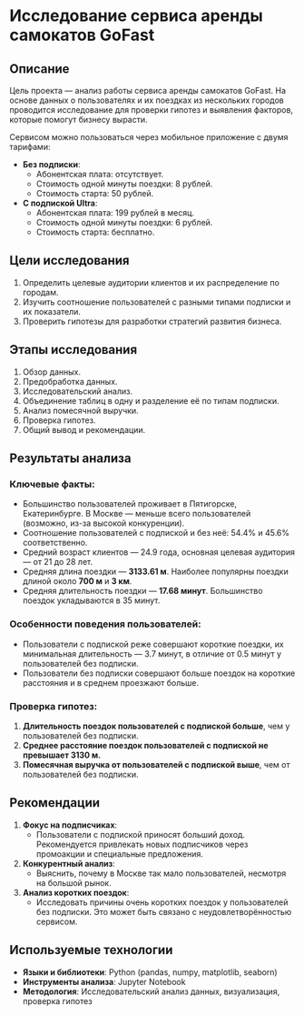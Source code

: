 # Исследование сервиса аренды самокатов GoFast

## Описание

Цель проекта — анализ работы сервиса аренды самокатов GoFast. На основе данных о пользователях и их поездках из нескольких городов проводится исследование для проверки гипотез и выявления факторов, которые помогут бизнесу вырасти. 

Сервисом можно пользоваться через мобильное приложение с двумя тарифами:
- **Без подписки**:
  - Абонентская плата: отсутствует.
  - Стоимость одной минуты поездки: 8 рублей.
  - Стоимость старта: 50 рублей.
- **С подпиской Ultra**:
  - Абонентская плата: 199 рублей в месяц.
  - Стоимость одной минуты поездки: 6 рублей.
  - Стоимость старта: бесплатно.

## Цели исследования

1. Определить целевые аудитории клиентов и их распределение по городам.
2. Изучить соотношение пользователей с разными типами подписки и их показатели.
3. Проверить гипотезы для разработки стратегий развития бизнеса.

## Этапы исследования

1. Обзор данных.
2. Предобработка данных.
3. Исследовательский анализ.
4. Объединение таблиц в одну и разделение её по типам подписки.
5. Анализ помесячной выручки.
6. Проверка гипотез.
7. Общий вывод и рекомендации.

## Результаты анализа

### Ключевые факты:
- Большинство пользователей проживает в Пятигорске, Екатеринбурге. В Москве — меньше всего пользователей (возможно, из-за высокой конкуренции).
- Соотношение пользователей с подпиской и без неё: 54.4% и 45.6% соответственно.
- Средний возраст клиентов — 24.9 года, основная целевая аудитория — от 21 до 28 лет.
- Средняя длина поездки — **3133.61 м**. Наиболее популярны поездки длиной около **700 м** и **3 км**.
- Средняя длительность поездки — **17.68 минут**. Большинство поездок укладываются в 35 минут.

### Особенности поведения пользователей:
- Пользователи с подпиской реже совершают короткие поездки, их минимальная длительность — 3.7 минут, в отличие от 0.5 минут у пользователей без подписки.
- Пользователи без подписки совершают больше поездок на короткие расстояния и в среднем проезжают больше.

### Проверка гипотез:
1. **Длительность поездок пользователей с подпиской больше**, чем у пользователей без подписки.
2. **Среднее расстояние поездок пользователей с подпиской не превышает 3130 м.**
3. **Помесячная выручка от пользователей с подпиской выше**, чем от пользователей без подписки.

## Рекомендации

1. **Фокус на подписчиках**: 
   - Пользователи с подпиской приносят больший доход. Рекомендуется привлекать новых подписчиков через промоакции и специальные предложения.
2. **Конкурентный анализ**:
   - Выяснить, почему в Москве так мало пользователей, несмотря на большой рынок.
3. **Анализ коротких поездок**:
   - Исследовать причины очень коротких поездок у пользователей без подписки. Это может быть связано с неудовлетворённостью сервисом.

## Используемые технологии

- **Языки и библиотеки**: Python (pandas, numpy, matplotlib, seaborn)
- **Инструменты анализа**: Jupyter Notebook
- **Методология**: Исследовательский анализ данных, визуализация, проверка гипотез

